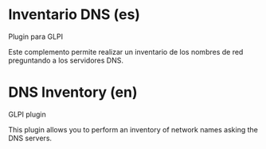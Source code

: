 # Inventario DNS (es)
Plugin para GLPI

Este complemento permite realizar un inventario de los nombres de red preguntando a los servidores DNS.

# DNS Inventory (en)
GLPI plugin

This plugin allows you to perform an inventory of network names asking the DNS servers.
